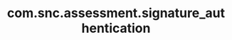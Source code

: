 ---
weight: 940
layout: page
title: com.snc.assessment.signature_authentication
description: ""
value: "true"
---